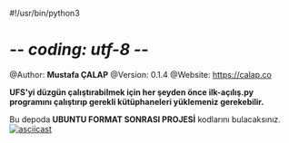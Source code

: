 #!/usr/bin/python3
# -*- coding: utf-8 -*-

@Author: **Mustafa ÇALAP**
@Version: 0.1.4
@Website: https://calap.co

**UFS'yi düzgün çalıştırabilmek için her şeyden önce ilk-açılış.py programını çalıştırıp gerekli kütüphaneleri yüklemeniz gerekebilir.**

Bu depoda **UBUNTU FORMAT SONRASI PROJESİ** kodlarını bulacaksınız.
[![asciicast](https://asciinema.org/a/KkUQGVlWKQ4Fdf6PGM6av3O2c.png)](https://asciinema.org/a/KkUQGVlWKQ4Fdf6PGM6av3O2c?autoplay=1&loop=1)
